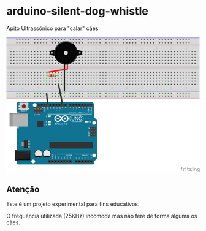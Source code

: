 # arduino-silent-dog-whistle

Apito Ultrassônico para "calar" cães

![Protoboard](resources/board.png)

## Atenção

Este é um projeto experimental para fins educativos.

O frequência utilizada (25KHz) incomoda mas não fere de forma alguma os cães.
